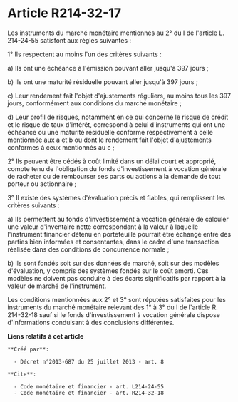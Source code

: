 # Article R214-32-17

Les instruments du marché monétaire mentionnés au 2° du I de l'article L. 214-24-55 satisfont aux règles suivantes : 

1° Ils respectent au moins l'un des critères suivants : 

a) Ils ont une échéance à l'émission pouvant aller jusqu'à 397 jours ; 

b) Ils ont une maturité résiduelle pouvant aller jusqu'à 397 jours ; 

c) Leur rendement fait l'objet d'ajustements réguliers, au moins tous les 397 jours, conformément aux conditions du marché
monétaire ; 

d) Leur profil de risques, notamment en ce qui concerne le risque de crédit et le risque de taux d'intérêt, correspond à
celui d'instruments qui ont une échéance ou une maturité résiduelle conforme respectivement à celle mentionnée aux a et b ou
dont le rendement fait l'objet d'ajustements conformes à ceux mentionnés au c ; 

2° Ils peuvent être cédés à coût limité dans un délai court et approprié, compte tenu de l'obligation du fonds
d'investissement à vocation générale de racheter ou de rembourser ses parts ou actions à la demande de tout porteur ou
actionnaire ; 

3° Il existe des systèmes d'évaluation précis et fiables, qui remplissent les critères suivants : 

a) Ils permettent au fonds d'investissement à vocation générale de calculer une valeur d'inventaire nette correspondant à la
valeur à laquelle l'instrument financier détenu en portefeuille pourrait être échangé entre des parties bien informées et
consentantes, dans le cadre d'une transaction réalisée dans des conditions de concurrence normale ; 

b) Ils sont fondés soit sur des données de marché, soit sur des modèles d'évaluation, y compris des systèmes fondés sur le
coût amorti. Ces modèles ne doivent pas conduire à des écarts significatifs par rapport à la valeur de marché de
l'instrument. 

Les conditions mentionnées aux 2° et 3° sont réputées satisfaites pour les instruments du marché monétaire relevant des 1° à
3° du I de l'article R. 214-32-18 sauf si le fonds d'investissement à vocation générale dispose d'informations conduisant à
des conclusions différentes.

**Liens relatifs à cet article**

	**Créé par**:

	  - Décret n°2013-687 du 25 juillet 2013 - art. 8

	**Cite**:

	  - Code monétaire et financier - art. L214-24-55
	  - Code monétaire et financier - art. R214-32-18
